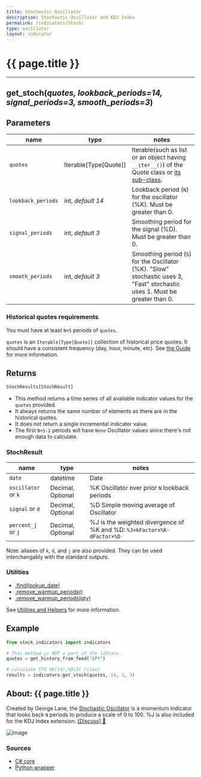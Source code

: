 ```yaml
---
title: Stochastic Oscillator
description: Stochastic Oscillator and KDJ Index
permalink: /indicators/Stoch/
type: oscillator
layout: indicator
---
```


# {{ page.title }}
<hr>

## **get_stoch**(*quotes, lookback_periods=14, signal_periods=3, smooth_periods=3*)

## Parameters

| name | type | notes
| -- |-- |--
| `quotes` | Iterable[Type[Quote]] | Iterable(such as list or an object having `__iter__()`) of the Quote class or [its sub-class]({{site.baseurl}}/guide/#using-custom-quote-classes).
| `lookback_periods` | int, *default 14* | Lookback period (`N`) for the oscillator (%K).  Must be greater than 0.
| `signal_periods` | int, *default 3* | Smoothing period for the signal (%D).  Must be greater than 0.
| `smooth_periods` | int, *default 3* | Smoothing period (`S`) for the Oscillator (%K).  "Slow" stochastic uses 3, "Fast" stochastic uses 1.  Must be greater than 0.

<!-- | `kFactor` | int | Optional. Weight of %K in the %J calculation.  Must be greater than 0. Default is 3.
| `dFactor` | int | Optional. Weight of %D in the %J calculation.  Must be greater than 0. Default is 2.
| `movingAverageType` | MaType | Optional. Type of moving average (SMA or SMMA) used for smoothing.  See [MaType options](#matype-options) below.  Default is `MaType.SMA`. -->

### Historical quotes requirements

You must have at least `N+S` periods of `quotes`.

`quotes` is an `Iterable[Type[Quote]]` collection of historical price quotes.  It should have a consistent frequency (day, hour, minute, etc).  See [the Guide]({{site.baseurl}}/guide/#historical-quotes) for more information.

<!-- ### MaType options

These are the supported moving average types:

| type | description
|-- |--
| `MaType.SMA` | [Simple Moving Average](../Sma#content) (default)
| `MaType.SMMA` | [Smoothed Moving Average](../Smma#content) -->

## Returns

```python
StochResults[StochResult]
```

- This method returns a time series of all available indicator values for the `quotes` provided.
- It always returns the same number of elements as there are in the historical quotes.
- It does not return a single incremental indicator value.
- The first `N+S-2` periods will have `None` Oscillator values since there's not enough data to calculate.

<!-- :hourglass: **Convergence Warning**: The first `N+100` periods will have decreasing magnitude, convergence-related precision errors that can be as high as ~5% deviation in indicator values for earlier periods when using `MaType.SMMA`.  Standard use of `MaType.SMA` does not have convergence-related precision errors. -->

### StochResult

| name | type | notes
| -- |-- |--
| `date` | datetime | Date
| `oscillator` or `k` | Decimal, Optional | %K Oscillator over prior `N` lookback periods
| `signal` or `d` | Decimal, Optional | %D Simple moving average of Oscillator
| `percent_j` or `j` | Decimal, Optional | %J is the weighted divergence of %K and %D: `%J=kFactor×%K-dFactor×%D`

Note: aliases of `k`, `d`, and `j` are also provided.  They can be used interchangably with the standard outputs.

### Utilities

- [.find(lookup_date)]({{site.baseurl}}/utilities#find-indicator-result-by-date)
- [.remove_warmup_periods()]({{site.baseurl}}/utilities#remove-warmup-periods)
- [.remove_warmup_periods(qty)]({{site.baseurl}}/utilities#remove-warmup-periods)

See [Utilities and Helpers]({{site.baseurl}}/utilities#utilities-for-indicator-results) for more information.

## Example

```python
from stock_indicators import indicators

# This method is NOT a part of the library.
quotes = get_history_from_feed("SPY")

# calculate STO %K(14),%D(3) (slow)
results = indicators.get_stoch(quotes, 14, 3, 3)
```

## About: {{ page.title }}

Created by George Lane, the [Stochastic Oscillator](https://en.wikipedia.org/wiki/Stochastic_oscillator) is a momentum indicator that looks back `N` periods to produce a scale of 0 to 100.  %J is also included for the KDJ Index extension.
[[Discuss] :speech_balloon:]({{site.github.base_repository_url}}/discussions/237 "Community discussion about this indicator")

![image]({{site.charturl}}/Stoch.png)

### Sources

- [C# core]({{site.base_sourceurl}}/s-z/Stoch/Stoch.cs)
- [Python wrapper]({{site.sourceurl}}/stoch.py)
